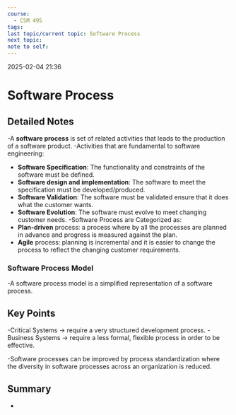 ```yaml
---
course:
  - CSM 495
tags: 
last topic/current topic: Software Process
next topic: 
note to self:
---
```


2025-02-04 21:36

# Software Process

## Detailed Notes

-A **software process** is set of related activities that leads to the production of a software product.
-Activities that are fundamental to software engineering:
- **Software Specification**: The functionality and constraints of the software must be defined.
- **Software design and implementation**: The software to meet the specification must be developed/produced.
- **Software Validation**: The software must be validated ensure  that it does what the customer wants.
- **Software Evolution**: The software must evolve to meet changing customer needs.
-Software Process are Categorized as:
- **Plan-driven** process: a process where by all the processes are planned in advance and progress is measured against the plan.
- **Agile** process: planning is incremental and it is easier to change the process to reflect the changing customer requirements.

### Software Process Model
-A software process model is a simplified representation of a software process.

## Key Points

-Critical Systems -> require a very structured development process.
-Business Systems -> require a less formal, flexible process in order to be effective.

-Software processes can be improved by process standardization where the diversity in software processes across an organization is reduced.

## Summary

-